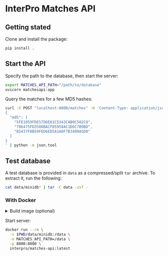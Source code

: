 # InterPro Matches API

## Getting stated

Clone and install the package:

```sh
pip install .
```

## Start the API

Specify the path to the database, then start the server:

```sh
export MATCHES_API_PATH="/path/to/database"
uvicorn matchesapi:app
```

Query the matches for a few MD5 hashes:

```sh
curl -X POST "localhost:8000/matches" -H 'Content-Type: application/json' -d'
{
  "md5": [
    "5FE1059FDE57D6E61C5343CAB0C502C8",
    "706475FD3508BACF05958AC1D6C7B9BD",
    "B5437FBB59FED6ED5A1A0F7B3409A5D0"
  ]
}
' | python -m json.tool
```

## Test database

A test database is provided in `data` as a compressed/split `tar` archive.
To extract it, run the following:

```sh
cat data/minidb* | tar -C data -zxf -
```

### With Docker

<details>
  <summary>Build image (optional)</summary>

  ```sh
  docker build --no-cache -t interpro/matches-api:latest .
  ```
</details>

Start server:

```sh
docker run --rm \
  -v $PWD/data/minidb:/data \
  -e MATCHES_API_PATH=/data \
  -p 8000:8000 \
  interpro/matches-api:latest
```
